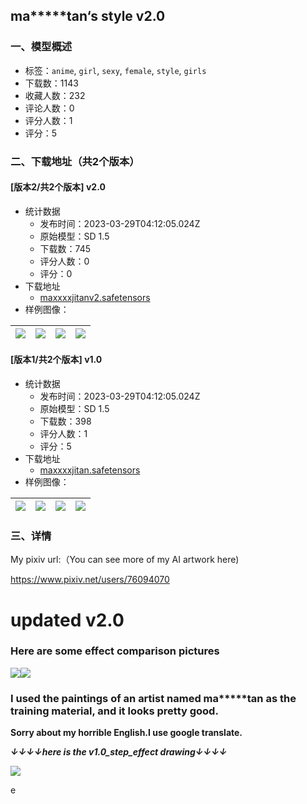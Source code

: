 ## ma*****tan‘s style v2.0
### 一、模型概述

- 标签：`anime`, `girl`, `sexy`, `female`, `style`, `girls`
- 下载数：1143
- 收藏人数：232
- 评论人数：0
- 评分人数：1
- 评分：5

### 二、下载地址（共2个版本）

#### [版本2/共2个版本] v2.0

- 统计数据
  - 发布时间：2023-03-29T04:12:05.024Z
  - 原始模型：SD 1.5
  - 下载数：745
  - 评分人数：0
  - 评分：0
- 下载地址
  - [maxxxxjitanv2.safetensors](https://civitai.com/api/download/models/24622)
- 样例图像：

| <img src="https://image.civitai.com/xG1nkqKTMzGDvpLrqFT7WA/d727f728-2412-4a8c-dd19-5f9d29c7d000/width=450/268398.jpeg" /> | <img src="https://image.civitai.com/xG1nkqKTMzGDvpLrqFT7WA/4274206d-e813-4e29-3ef9-ae7dde09c800/width=450/268397.jpeg" /> | <img src="https://image.civitai.com/xG1nkqKTMzGDvpLrqFT7WA/a28771d7-b6cd-4a51-7230-395ed8561f00/width=450/268396.jpeg" /> | <img src="https://image.civitai.com/xG1nkqKTMzGDvpLrqFT7WA/11239fee-b33f-44ee-46d5-4b196b5f5600/width=450/268395.jpeg" /> |
| ---- | ---- | ---- | ---- |

#### [版本1/共2个版本] v1.0

- 统计数据
  - 发布时间：2023-03-29T04:12:05.024Z
  - 原始模型：SD 1.5
  - 下载数：398
  - 评分人数：1
  - 评分：5
- 下载地址
  - [maxxxxjitan.safetensors](https://civitai.com/api/download/models/19714)
- 样例图像：

| <img src="https://image.civitai.com/xG1nkqKTMzGDvpLrqFT7WA/1583507d-a1e0-45bd-4272-550c2ff03e00/width=450/207485.jpeg" /> | <img src="https://image.civitai.com/xG1nkqKTMzGDvpLrqFT7WA/fe1809b8-f84b-4844-73c0-a076ca23f800/width=450/207490.jpeg" /> | <img src="https://image.civitai.com/xG1nkqKTMzGDvpLrqFT7WA/a92d40b0-27b1-424c-028c-0c7cbbe18f00/width=450/207489.jpeg" /> | <img src="https://image.civitai.com/xG1nkqKTMzGDvpLrqFT7WA/298c113a-cebf-402b-c2a7-c130a2709600/width=450/207488.jpeg" /> |
| ---- | ---- | ---- | ---- |


### 三、详情
<p>My pixiv url:（You can see more of my AI artwork here)</p><p><a target="_blank" rel="ugc" href="https://www.pixiv.net/users/76094070">https://www.pixiv.net/users/76094070</a></p><h1><strong>updated v2.0</strong></h1><h3>Here are some effect comparison pictures</h3><img src="https://imagecache.civitai.com/xG1nkqKTMzGDvpLrqFT7WA/0345ac62-1ae0-464c-8f0b-12b7b3583f00/width=525/0345ac62-1ae0-464c-8f0b-12b7b3583f00" /><img src="https://imagecache.civitai.com/xG1nkqKTMzGDvpLrqFT7WA/e79bc936-c37c-4480-fd71-991cd1d8bd00/width=525/e79bc936-c37c-4480-fd71-991cd1d8bd00" /><p></p><h3>I used the paintings of an artist named ma*****tan as the training material, and it looks pretty good.</h3><p></p><p><strong>Sorry about my horrible English.I use google translate.</strong></p><p><strong><em>↓↓↓↓here is the v1.0_step_effect drawing↓↓↓↓</em></strong></p><img src="https://imagecache.civitai.com/xG1nkqKTMzGDvpLrqFT7WA/90fd5a4b-2fb5-48d4-afcf-733876c68d00/width=525/90fd5a4b-2fb5-48d4-afcf-733876c68d00" /><p>e</p>